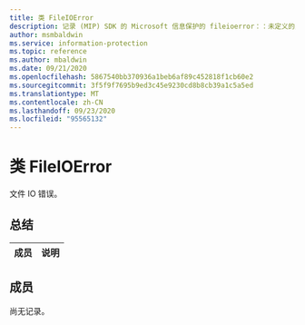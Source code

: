 ```yaml
---
title: 类 FileIOError
description: 记录 (MIP) SDK 的 Microsoft 信息保护的 fileioerror：：未定义的类。
author: msmbaldwin
ms.service: information-protection
ms.topic: reference
ms.author: mbaldwin
ms.date: 09/21/2020
ms.openlocfilehash: 5867540bb370936a1beb6af89c452818f1cb60e2
ms.sourcegitcommit: 3f5f9f7695b9ed3c45e9230cd8b8cb39a1c5a5ed
ms.translationtype: MT
ms.contentlocale: zh-CN
ms.lasthandoff: 09/23/2020
ms.locfileid: "95565132"
---
```

# <a name="class-fileioerror"></a>类 FileIOError 
文件 IO 错误。
  
## <a name="summary"></a>总结
 成员                        | 说明                                
--------------------------------|---------------------------------------------
  
## <a name="members"></a>成员
尚无记录。
